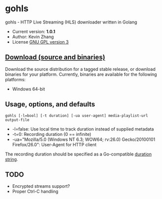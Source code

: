 # gohls

gohls - HTTP Live Streaming (HLS) downloader written in Golang


* Current version: **1.0.1**
* Author: Kevin Zhang
* License [GNU GPL version 3](http://www.gnu.org/licenses/gpl-3.0.txt)

## [Download (source and binaries)](releases)

Download the source distribution for a tagged stable release, or download binaries for your platform.
Currently, binaries are available for the following platforms:

* Windows 64-bit

## Usage, options, and defaults

`gohls [-l=bool] [-t duration] [-ua user-agent] media-playlist-url output-file`

* -l=false: Use local time to track duration instead of supplied metadata
* -t=0: Recording duration (0 == infinite)
* -ua="Mozilla/5.0 (Windows NT 6.3; WOW64; rv:26.0) Gecko/20100101 Firefox/26.0": User-Agent for HTTP client

The recording duration should be specified as a Go-compatible [duration string](http://golang.org/pkg/time/#ParseDuration).

## TODO

* Encrypted streams support?
* Proper Ctrl-C handling
